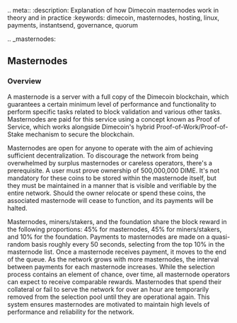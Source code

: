 .. meta::
   :description: Explanation of how Dimecoin masternodes work in theory and in practice
   :keywords: dimecoin, masternodes, hosting, linux, payments, instantsend, governance, quorum

.. _masternodes:

## Masternodes

### Overview

A masternode is a server with a full copy of the Dimecoin blockchain, which guarantees a certain minimum level of performance
and functionality to perform specific tasks related to block validation and various other tasks. Masternodes are paid for this
service using a concept known as Proof of Service, which works alongside Dimecoin's hybrid Proof-of-Work/Proof-of-Stake mechanism
to secure the blockchain.

Masternodes are open for anyone to operate with the aim of achieving sufficient decentralization. To discourage the network from being overwhelmed by surplus masternodes or careless operators, there's a prerequisite. A user must prove ownership of 500,000,000 DIME. It's not mandatory for these coins to be stored within the masternode itself, but they must be maintained in a manner that is visible and verifiable by the entire network. Should the owner relocate or spend these coins, the associated masternode will cease to function, and its payments will be halted.

Masternodes, miners/stakers, and the foundation share the block reward in the following proportions: 45% for masternodes, 45% for miners/stakers, and 10% for the foundation. Payments to masternodes are made on a quasi-random basis roughly every 50 seconds, selecting from the top 10% in the masternode list. Once a masternode receives payment, it moves to the end of the queue. As the network grows with more masternodes, the interval between payments for each masternode increases. While the selection process contains an element of chance, over time, all masternode operators can expect to receive comparable rewards. Masternodes that spend their collateral or fail to serve the network for over an hour are temporarily removed from the selection pool until they are operational again. This system ensures masternodes are motivated to maintain high levels of performance and reliability for the network.
